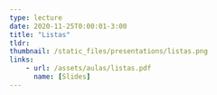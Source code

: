 ```yaml
---
type: lecture
date: 2020-11-25T0:00:01-3:00
title: "Listas"
tldr:
thumbnail: /static_files/presentations/listas.png
links: 
    - url: /assets/aulas/listas.pdf
      name: [Slides]
---
```


